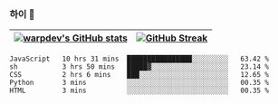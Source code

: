 
### 하이 👋
[![warpdev's GitHub stats](https://github-readme-stats.vercel.app/api?username=warpdev&show_icons=true&theme=vue-dark)](#) |[![GitHub Streak](https://github-readme-streak-stats.herokuapp.com/?user=warpdev&theme=dark)](#)
--- | --- |
<!--START_SECTION:waka-->
```text
JavaScript   10 hrs 31 mins  ████████████████░░░░░░░░░   63.42 % 
sh           3 hrs 50 mins   █████▓░░░░░░░░░░░░░░░░░░░   23.14 % 
CSS          2 hrs 6 mins    ███░░░░░░░░░░░░░░░░░░░░░░   12.65 % 
Python       3 mins          ░░░░░░░░░░░░░░░░░░░░░░░░░   00.35 % 
HTML         3 mins          ░░░░░░░░░░░░░░░░░░░░░░░░░   00.35 % 
```
<!--END_SECTION:waka-->

<!--
**warpdev/warpdev** is a ✨ _special_ ✨ repository because its `README.md` (this file) appears on your GitHub profile.

Here are some ideas to get you started:

- 🔭 I’m currently working on ...
- 🌱 I’m currently learning ...
- 👯 I’m looking to collaborate on ...
- 🤔 I’m looking for help with ...
- 💬 Ask me about ...
- 📫 How to reach me: ...
- 😄 Pronouns: ...
- ⚡ Fun fact: ...
-->
